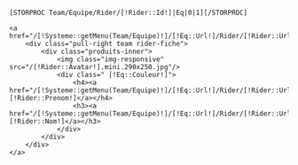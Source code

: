     [STORPROC Team/Equipe/Rider/[!Rider::Id!]|Eq|0|1][/STORPROC]
    
    <a href="/[!Systeme::getMenu(Team/Equipe)!]/[!Eq::Url!]/Rider/[!Rider::Url!]">
        <div class="pull-right team rider-fiche">
            <div class="produits-inner">
                <img class="img-responsive" src="/[!Rider::Avatar!].mini.290x250.jpg"/>
                <div class=" [!Eq::Couleur!]">
                    <h4><a href="/[!Systeme::getMenu(Team/Equipe)!]/[!Eq::Url!]/Rider/[!Rider::Url!]">[!Rider::Prenom!]</a></h4>
                    <h3><a href="/[!Systeme::getMenu(Team/Equipe)!]/[!Eq::Url!]/Rider/[!Rider::Url!]">[!Rider::Nom!]</a></h3>
                </div>
            </div>
        </div>
    </a>
